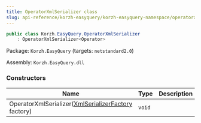 ```yaml
---
title: OperatorXmlSerializer class
slug: api-reference/korzh-easyquery/korzh-easyquery-namespace/operatorxmlserializer-class
---
```

```csharp
public class Korzh.EasyQuery.OperatorXmlSerializer
    : OperatorXmlSerializer<Operator>

```
Package: `Korzh.EasyQuery` (targets: `netstandard2.0`)

Assembly: `Korzh.EasyQuery.dll`

### Constructors

| Name | Type | Description | 
| --- | --- | --- | 
| OperatorXmlSerializer([XmlSerializerFactory](api-reference/korzh-easyquery/korzh-easyquery-namespace/xmlserializerfactory-class) factory) | `void` |  |
